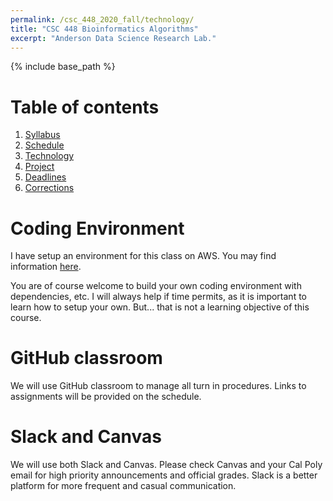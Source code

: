 ```yaml
---
permalink: /csc_448_2020_fall/technology/
title: "CSC 448 Bioinformatics Algorithms"
excerpt: "Anderson Data Science Research Lab."
---
```


{% include base_path %}

# Table of contents
1. [Syllabus](/csc_448_2020_fall/)
2. [Schedule](/csc_448_2020_fall/schedule/)
3. [Technology](/csc_448_2020_fall/technology/)
4. [Project](/csc_448_2020_fall/project/)
5. [Deadlines](/csc_448_2020_fall/deadlines/)
6. [Corrections](/csc_448_2020_fall/corrections/)

# Coding Environment
I have setup an environment for this class on AWS. You may find information <a href="/csc_448_2020_fall/private.html">here</a>.

You are of course welcome to build your own coding environment with dependencies, etc. I will always help
if time permits, as it is important to learn how to setup your own. But... that is not a learning objective of
this course.

# GitHub classroom
We will use GitHub classroom to manage all turn in procedures. Links to assignments will be provided on the schedule.

# Slack and Canvas
We will use both Slack and Canvas. Please check Canvas and your Cal Poly email for high priority announcements and official grades. Slack is a better platform for more frequent and casual communication.
